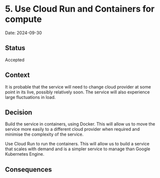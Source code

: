 # 5. Use Cloud Run and Containers for compute

Date: 2024-09-30

## Status

Accepted

## Context

It is probable that the service will need to change cloud provider at some point in its live, possibly relatively soon. The service will also experience large fluctuations in load. 

## Decision

Build the service in containers, using Docker. This will allow us to move the service more easily to a different cloud provider when required and minimise the complexity of the service. 

Use Cloud Run to run the containers. This will allow us to build a service that scales with demand and is a simpler service to manage than Google Kubernetes Engine.

## Consequences

